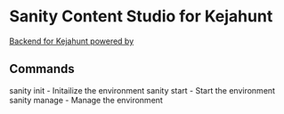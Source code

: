 # Sanity Content Studio for Kejahunt

[Backend for Kejahunt powered by](https://www.sanity.io)

## Commands

sanity init - Initailize the environment
sanity start - Start the environment
sanity manage - Manage the environment
